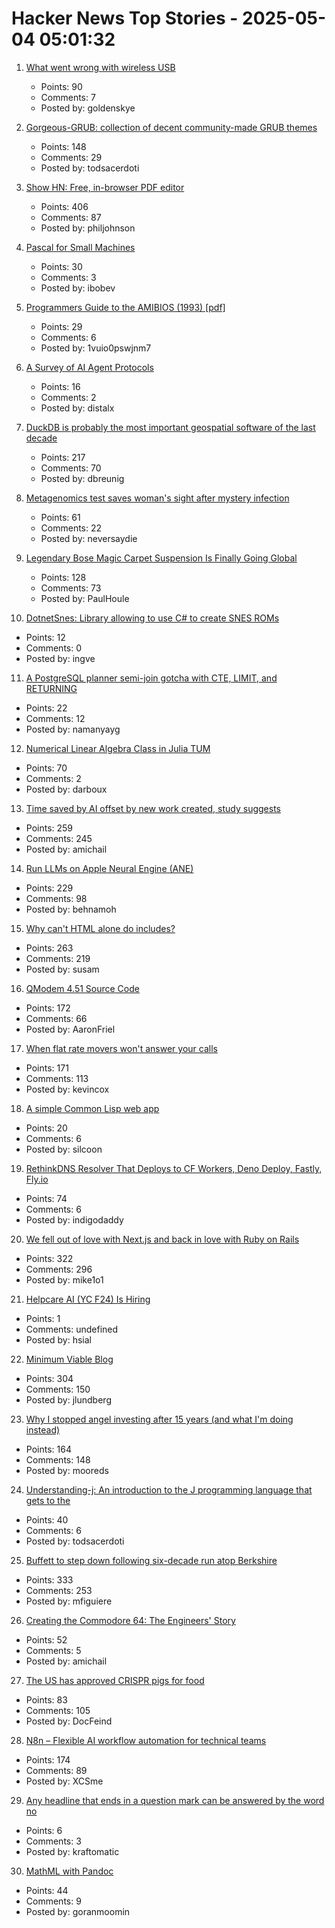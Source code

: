 # Hacker News Top Stories - 2025-05-04 05:01:32

1. [What went wrong with wireless USB](http://oldvcr.blogspot.com/2025/05/what-went-wrong-with-wireless-usb.html)
   - Points: 90
   - Comments: 7
   - Posted by: goldenskye

2. [Gorgeous-GRUB: collection of decent community-made GRUB themes](https://github.com/Jacksaur/Gorgeous-GRUB)
   - Points: 148
   - Comments: 29
   - Posted by: todsacerdoti

3. [Show HN: Free, in-browser PDF editor](https://breezepdf.com)
   - Points: 406
   - Comments: 87
   - Posted by: philjohnson

4. [Pascal for Small Machines](http://pascal.hansotten.com/)
   - Points: 30
   - Comments: 3
   - Posted by: ibobev

5. [Programmers Guide to the AMIBIOS (1993) [pdf]](http://bitsavers.org/pdf/americanMegatrends/Programmers_Guide_to_the_AMIBIOS_1993.pdf)
   - Points: 29
   - Comments: 6
   - Posted by: 1vuio0pswjnm7

6. [A Survey of AI Agent Protocols](https://arxiv.org/abs/2504.16736)
   - Points: 16
   - Comments: 2
   - Posted by: distalx

7. [DuckDB is probably the most important geospatial software of the last decade](https://www.dbreunig.com/2025/05/03/duckdb-is-the-most-impactful-geospatial-software-in-a-decade.html)
   - Points: 217
   - Comments: 70
   - Posted by: dbreunig

8. [Metagenomics test saves woman's sight after mystery infection](https://www.bbc.co.uk/news/articles/czx45vze0vyo)
   - Points: 61
   - Comments: 22
   - Posted by: neversaydie

9. [Legendary Bose Magic Carpet Suspension Is Finally Going Global](https://www.thedrive.com/news/legendary-bose-magic-carpet-suspension-is-finally-going-global)
   - Points: 128
   - Comments: 73
   - Posted by: PaulHoule

10. [DotnetSnes: Library allowing to use C# to create SNES ROMs](https://github.com/KallDrexx/DotnetSnes)
   - Points: 12
   - Comments: 0
   - Posted by: ingve

11. [A PostgreSQL planner semi-join gotcha with CTE, LIMIT, and RETURNING](https://www.shayon.dev/post/2025/119/a-postgresql-planner-gotcha-with-ctes-delete-and-limit/)
   - Points: 22
   - Comments: 12
   - Posted by: namanyayg

12. [Numerical Linear Algebra Class in Julia TUM](https://venkovic.github.io/NLA-for-CS-and-IE.html)
   - Points: 70
   - Comments: 2
   - Posted by: darboux

13. [Time saved by AI offset by new work created, study suggests](https://arstechnica.com/ai/2025/05/time-saved-by-ai-offset-by-new-work-created-study-suggests/)
   - Points: 259
   - Comments: 245
   - Posted by: amichail

14. [Run LLMs on Apple Neural Engine (ANE)](https://github.com/Anemll/Anemll)
   - Points: 229
   - Comments: 98
   - Posted by: behnamoh

15. [Why can't HTML alone do includes?](https://frontendmasters.com/blog/seeking-an-answer-why-cant-html-alone-do-includes/)
   - Points: 263
   - Comments: 219
   - Posted by: susam

16. [QModem 4.51 Source Code](https://github.com/AaronFriel/qmodem-4.51)
   - Points: 172
   - Comments: 66
   - Posted by: AaronFriel

17. [When flat rate movers won't answer your calls](https://aphyr.com/posts/381-when-flat-rate-movers-wont-answer-your-calls)
   - Points: 171
   - Comments: 113
   - Posted by: kevincox

18. [A simple Common Lisp web app](https://www.scotto.me/blog/a-simple-common-lisp-web-app/)
   - Points: 20
   - Comments: 6
   - Posted by: silcoon

19. [RethinkDNS Resolver That Deploys to CF Workers, Deno Deploy, Fastly, Fly.io](https://github.com/serverless-dns/serverless-dns)
   - Points: 74
   - Comments: 6
   - Posted by: indigodaddy

20. [We fell out of love with Next.js and back in love with Ruby on Rails](https://hardcover.app/blog/part-1-how-we-fell-out-of-love-with-next-js-and-back-in-love-with-ruby-on-rails-inertia-js)
   - Points: 322
   - Comments: 296
   - Posted by: mike1o1

21. [Helpcare AI (YC F24) Is Hiring](https://docs.google.com/forms/d/e/1FAIpQLScpzOyP_mk3muEpbKrnW8UTZB_yP5SJwjbeT8_6A6fhdvpJCg/viewform?usp=preview)
   - Points: 1
   - Comments: undefined
   - Posted by: hsial

22. [Minimum Viable Blog](https://ostwilkens.se/blog/setting-up-blog)
   - Points: 304
   - Comments: 150
   - Posted by: jlundberg

23. [Why I stopped angel investing after 15 years (and what I'm doing instead)](https://halletecco.substack.com/p/why-i-stopped-angel-investing-after)
   - Points: 164
   - Comments: 148
   - Posted by: mooreds

24. [Understanding-j: An introduction to the J programming language that gets to the](https://github.com/bugsbugsbux/understanding-j)
   - Points: 40
   - Comments: 6
   - Posted by: todsacerdoti

25. [Buffett to step down following six-decade run atop Berkshire](https://www.bloomberg.com/news/articles/2025-05-03/warren-buffett-to-step-down-from-berkshire-hathaway-at-year-end)
   - Points: 333
   - Comments: 253
   - Posted by: mfiguiere

26. [Creating the Commodore 64: The Engineers' Story](https://spectrum.ieee.org/commodore-64)
   - Points: 52
   - Comments: 5
   - Posted by: amichail

27. [The US has approved CRISPR pigs for food](https://www.technologyreview.com/2025/05/02/1116059/the-us-approves-crispr-pigs-for-food/)
   - Points: 83
   - Comments: 105
   - Posted by: DocFeind

28. [N8n – Flexible AI workflow automation for technical teams](https://n8n.io/)
   - Points: 174
   - Comments: 89
   - Posted by: XCSme

29. [Any headline that ends in a question mark can be answered by the word no](https://en.wikipedia.org/wiki/Betteridge%27s_law_of_headlines)
   - Points: 6
   - Comments: 3
   - Posted by: kraftomatic

30. [MathML with Pandoc](https://leancrew.com/all-this/2025/05/mathml-with-pandoc/)
   - Points: 44
   - Comments: 9
   - Posted by: goranmoomin

